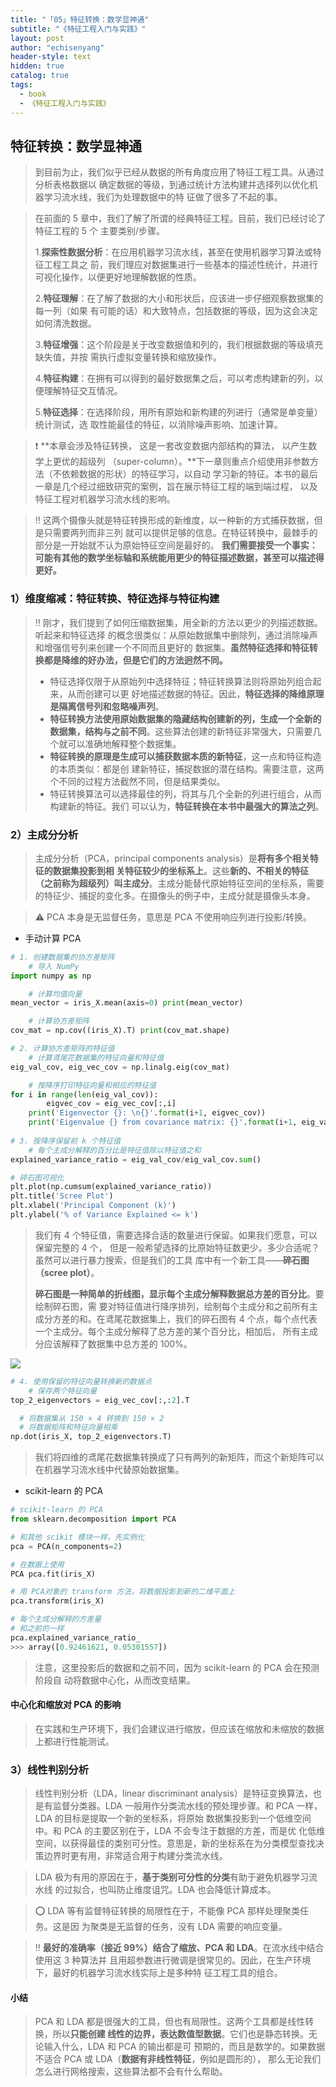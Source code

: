 ```yaml
---
title: "「05」特征转换：数学显神通"
subtitle: "《特征工程入门与实践》"
layout: post
author: "echisenyang"
header-style: text
hidden: true
catalog: true
tags:
  - book
  - 《特征工程入门与实践》
---
```




## 特征转换：数学显神通

> 到目前为止，我们似乎已经从数据的所有角度应用了特征工程工具。从通过分析表格数据以 确定数据的等级，到通过统计方法构建并选择列以优化机器学习流水线，我们为处理数据中的特 征做了很多了不起的事。

> 在前面的 5 章中，我们了解了所谓的经典特征工程。目前，我们已经讨论了特征工程的 5 个 主要类别/步骤。
>
> 1.**探索性数据分析**：在应用机器学习流水线，甚至在使用机器学习算法或特征工程工具之 前，我们理应对数据集进行一些基本的描述性统计，并进行可视化操作，以便更好地理解数据的性质。 
>
> 2.**特征理解**：在了解了数据的大小和形状后，应该进一步仔细观察数据集的每一列（如果 有可能的话）和大致特点，包括数据的等级，因为这会决定如何清洗数据。 
>
> 3.**特征增强**：这个阶段是关于改变数据值和列的，我们根据数据的等级填充缺失值，并按 需执行虚拟变量转换和缩放操作。 
>
> 4.**特征构建**：在拥有可以得到的最好数据集之后，可以考虑构建新的列，以便理解特征交互情况。 
>
> 5.**特征选择**：在选择阶段，用所有原始和新构建的列进行（通常是单变量）统计测试，选 取性能最佳的特征，以消除噪声影响、加速计算。

> ❗️ **本章会涉及特征转换， 这是一套改变数据内部结构的算法， 以产生数学上更优的超级列 （super-column）。**下一章则重点介绍使用非参数方法（不依赖数据的形状）的特征学习，以自动 学习新的特征。本书的最后一章是几个经过细致研究的案例，旨在展示特征工程的端到端过程， 以及特征工程对机器学习流水线的影响。

> ‼️ 这两个摄像头就是特征转换形成的新维度，以一种新的方式捕获数据，但是只需要两列而非三列 就可以提供足够的信息。在特征转换中，最棘手的部分是一开始就不认为原始特征空间是最好的。 **我们需要接受一个事实：可能有其他的数学坐标轴和系统能用更少的特征描述数据，甚至可以描述得更好。**

### 1）维度缩减：特征转换、特征选择与特征构建

> ‼️ 刚才，我们提到了如何压缩数据集，用全新的方法以更少的列描述数据。听起来和特征选择 的概念很类似：从原始数据集中删除列，通过消除噪声和增强信号列来创建一个不同而且更好的 数据集。**虽然特征选择和特征转换都是降维的好办法，但是它们的方法迥然不同。**
>
> - 特征选择仅限于从原始列中选择特征；特征转换算法则将原始列组合起来，从而创建可以更 好地描述数据的特征。因此，**特征选择的降维原理是隔离信号列和忽略噪声列**。
> - **特征转换方法使用原始数据集的隐藏结构创建新的列，生成一个全新的数据集，结构与之前不同**。这些算法创建的新特征非常强大，只需要几个就可以准确地解释整个数据集。
> - **特征转换的原理是生成可以捕获数据本质的新特征**，这一点和特征构造的本质类似：都是创 建新特征，捕捉数据的潜在结构。需要注意，这两个不同的过程方法截然不同，但是结果类似。
> - 特征转换算法可以选择最佳的列，将其与几个全新的列进行组合，从而构建新的特征。我们 可以认为，**特征转换在本书中最强大的算法之列**。

### 2）主成分分析

> 主成分分析（PCA，principal components analysis）是**将有多个相关特征的数据集投影到相 关特征较少的坐标系上**。这些**新的、不相关的特征（之前称为超级列）叫主成分**。主成分能替代原始特征空间的坐标系，需要的特征少、捕捉的变化多。在摄像头的例子中，主成分就是摄像头本身。

> ⚠️ PCA 本身是无监督任务，意思是 PCA 不使用响应列进行投影/转换。

- 手动计算 PCA

```python
# 1. 创建数据集的协方差矩阵
	# 导入 NumPy 
import numpy as np

	# 计算均值向量 
mean_vector = iris_X.mean(axis=0) print(mean_vector)

	# 计算协方差矩阵 
cov_mat = np.cov((iris_X).T) print(cov_mat.shape)

# 2. 计算协方差矩阵的特征值
	# 计算鸢尾花数据集的特征向量和特征值 
eig_val_cov, eig_vec_cov = np.linalg.eig(cov_mat)

	# 按降序打印特征向量和相应的特征值 
for i in range(len(eig_val_cov)):
		eigvec_cov = eig_vec_cov[:,i] 
    print('Eigenvector {}: \n{}'.format(i+1, eigvec_cov)) 
    print('Eigenvalue {} from covariance matrix: {}'.format(i+1, eig_val_cov[i])) print(30 * '-')
    
# 3. 按降序保留前 k 个特征值
	# 每个主成分解释的百分比是特征值除以特征值之和 
explained_variance_ratio = eig_val_cov/eig_val_cov.sum() 

# 碎石图可视化
plt.plot(np.cumsum(explained_variance_ratio)) 
plt.title('Scree Plot') 
plt.xlabel('Principal Component (k)') 
plt.ylabel('% of Variance Explained <= k')
```

> 我们有 4 个特征值，需要选择合适的数量进行保留。如果我们愿意，可以保留完整的 4 个， 但是一般希望选择的比原始特征数更少。多少合适呢？虽然可以进行暴力搜索，但是我们的工具 库中有一个新工具——**碎石图（scree plot）**。
>
> **碎石图是一种简单的折线图，显示每个主成分解释数据总方差的百分比**。要绘制碎石图，需 要对特征值进行降序排列，绘制每个主成分和之前所有主成分方差的和。在鸢尾花数据集上，我们的碎石图有 4 个点，每个点代表一个主成分。每个主成分解释了总方差的某个百分比，相加后， 所有主成分应该解释了数据集中总方差的 100%。

![](https://gitee.com/echisenyang/GiteeForUpicUse/raw/master/uPic/BHIvdQ.png)

```python
# 4. 使用保留的特征向量转换新的数据点
	# 保存两个特征向量 
top_2_eigenvectors = eig_vec_cov[:,:2].T

  # 将数据集从 150 × 4 转换到 150 × 2 
  # 将数据矩阵和特征向量相乘
np.dot(iris_X, top_2_eigenvectors.T)
```

> 我们将四维的鸢尾花数据集转换成了只有两列的新矩阵，而这个新矩阵可以 在机器学习流水线中代替原始数据集。

- scikit-learn 的 PCA

```python
# scikit-learn 的 PCA 
from sklearn.decomposition import PCA

# 和其他 scikit 模块一样，先实例化 
pca = PCA(n_components=2)

# 在数据上使用 
PCA pca.fit(iris_X)

# 用 PCA对象的 transform 方法，将数据投影到新的二维平面上
pca.transform(iris_X)

# 每个主成分解释的方差量 
# 和之前的一样 
pca.explained_variance_ratio_
>>> array([0.92461621, 0.05301557])
```

> 注意，这里投影后的数据和之前不同，因为 scikit-learn 的 PCA 会在预测阶段自 动将数据中心化，从而改变结果。

#### 中心化和缩放对 PCA 的影响

> 在实践和生产环境下，我们会建议进行缩放，但应该在缩放和未缩放的数据上都进行性能测试。

### 3）线性判别分析

> 线性判别分析（LDA，linear discriminant analysis）是特征变换算法，也是有监督分类器。LDA 一般用作分类流水线的预处理步骤。和 PCA 一样，LDA 的目标是提取一个新的坐标系，将原始 数据集投影到一个低维空间中。和 PCA 的主要区别在于，LDA 不会专注于数据的方差，而是优 化低维空间，以获得最佳的类别可分性。意思是，新的坐标系在为分类模型查找决策边界时更有用，非常适合用于构建分类流水线。

> LDA 极为有用的原因在于，**基于类别可分性的分类**有助于避免机器学习流水线 的过拟合，也叫防止维度诅咒。LDA 也会降低计算成本。

> ⭕️ LDA 等有监督特征转换的局限性在于，不能像 PCA 那样处理聚类任务。这是因 为聚类是无监督的任务，没有 LDA 需要的响应变量。

> ‼️ **最好的准确率（接近 99%）结合了缩放、PCA 和 LDA**。在流水线中结合使用这 3 种算法并 且用超参数进行微调是很常见的。因此，在生产环境下，最好的机器学习流水线实际上是多种特 征工程工具的组合。

#### 小结

> PCA 和 LDA 都是很强大的工具，但也有局限性。这两个工具都是线性转换，所以**只能创建 线性的边界，表达数值型数据**。它们也是静态转换。无论输入什么，LDA 和 PCA 的输出都是可 预期的，而且是数学的。如果数据不适合 PCA 或 LDA（**数据有非线性特征**，例如是圆形的）， 那么无论我们怎么进行网格搜索，这些算法都不会有什么帮助。

